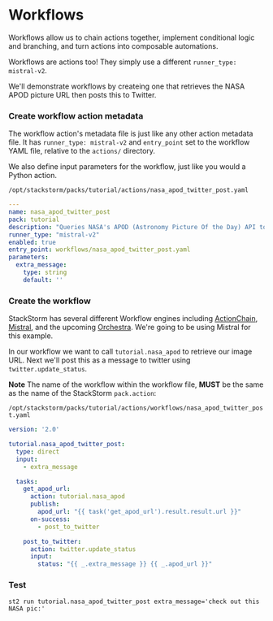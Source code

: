 # Workflows

Workflows allow us to chain actions together, implement conditional logic and branching, and 
turn actions into composable automations.

Workflows are actions too! They simply use a different `runner_type: mistral-v2`.

We'll demonstrate workflows by createing one that retrieves the NASA APOD picture URL
then posts this to Twitter.

### Create workflow action metadata

The workflow action's metadata file is just like any other action metadata file. It
has `runner_type: mistral-v2` and `entry_point` set to the workflow YAML file, relative
to the `actions/` directory.



We also define input parameters for the workflow, just like you would a Python action.

`/opt/stackstorm/packs/tutorial/actions/nasa_apod_twitter_post.yaml`
``` yaml
---
name: nasa_apod_twitter_post
pack: tutorial
description: "Queries NASA's APOD (Astronomy Picture Of the Day) API to get the link to the picture of the day, then posts that link to Twitter"
runner_type: "mistral-v2"
enabled: true
entry_point: workflows/nasa_apod_twitter_post.yaml
parameters:
  extra_message:
    type: string
    default: ''
```

### Create the workflow

StackStorm has several different Workflow engines including 
[ActionChain](https://docs.stackstorm.com/actionchain.html), 
[Mistral](https://docs.stackstorm.com/mistral.html),
and the upcoming [Orchestra](https://github.com/StackStorm/orchestra).
We're going to be using Mistral for this example.


In our workflow we want to call `tutorial.nasa_apod` to retrieve our image URL.
Next we'll post this as a message to twitter using `twitter.update_status`.

**Note** The name of the workflow within the workflow file, **MUST** be the same
as the name of the StackStorm `pack.action`:

`/opt/stackstorm/packs/tutorial/actions/workflows/nasa_apod_twitter_post.yaml`

``` yaml
version: '2.0'

tutorial.nasa_apod_twitter_post:
  type: direct
  input:
    - extra_message

  tasks:
    get_apod_url:
      action: tutorial.nasa_apod
      publish:
        apod_url: "{{ task('get_apod_url').result.result.url }}"
      on-success:
        - post_to_twitter

    post_to_twitter:
      action: twitter.update_status
      input:
        status: "{{ _.extra_message }} {{ _.apod_url }}"
```

### Test

``` shell
st2 run tutorial.nasa_apod_twitter_post extra_message='check out this NASA pic:'
```

